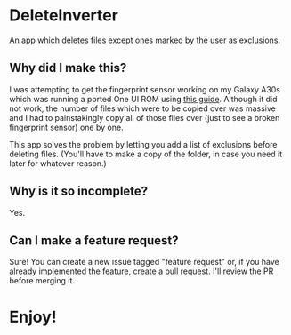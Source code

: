 # DeleteInverter
An app which deletes files except ones marked by the user as exclusions.

## Why did I make this?
I was attempting to get the fingerprint sensor working on my Galaxy A30s which was running a ported One UI ROM using [this guide](https://xdaforums.com/t/samsung-fingerprint-fix-on-ported-roms.4640902/). Although it did not work, the number of files which were to be copied over was massive and I had to painstakingly copy all of those files over (just to see a broken fingerprint sensor) one by one.

This app solves the problem by letting you add a list of exclusions before deleting files. (You'll have to make a copy of the folder, in case you need it later for whatever reason.)

## Why is it so incomplete?
Yes.

## Can I make a feature request?
Sure! You can create a new issue tagged "feature request" or, if you have already implemented the feature, create a pull request. I'll review the PR before merging it.

# Enjoy!
